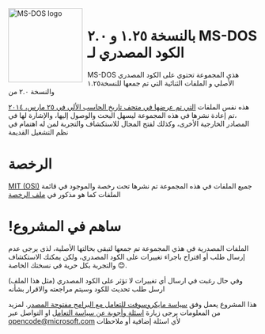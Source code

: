 <img width="150" height="150" align="left" style="float: left; margin: 0 10px 0 0;" alt="MS-DOS logo" src="https://github.com/Microsoft/MS-DOS/blob/master/msdos-logo.png">   

# بالنسخة ١.٢٥ و ٢.٠ MS-DOS الكود المصدري لـ

MS-DOS هذي المجموعة تحتوي على الكود المصدري الأصلي و الملفات الثنائية التي تم جمعها للنسخة١.٢٥ والنسخة ٢.٠ من


 هذه نفس الملفات [التي تم عرضها في متحف تاريخ الحاسب الألي في ٢٥ مارس، ٢٠١٤](http://www.computerhistory.org/atchm/microsoft-ms-dos-early-source-code/)
 ،تم إعادة نشرها في هذه المجموعة ليسهل البحث والوصول إليها، والإشارة لها في المصادر الخارجية الأخرى، وكذلك لفتح المجال للاستكشاف والتجربة لمن له اهتمام في نظم التشغيل القديمة

# الرخصة
[MIT (OSI)](https://en.wikipedia.org/wiki/MIT_License) جميع الملفات في هذه المجموعة تم نشرها تحت رخصة
والموجود في قائمة الملفات كما هو مذكور في [ملف الرخصة](https://github.com/Microsoft/MS-DOS/blob/master/LICENSE.md)

# !ساهم في المشروع

الملفات المصدرية في هذي المجموعة تم جمعها لتبقى بحالتها الأصلية، لذى يرجى عدم إرسال طلب أو اقتراح باجراء تغييرات على الكود المصدري، ولكن يمكنك الاستكشاف والتجربة بكل حرية في نسختك الخاصة 😊.


وفي حال رغبت في ارسال أي تغييرات لا تؤثر على الكود المصدري (مثل هذا الملف) ارسل طلب تحديث للكود وسيتم مراجعته والاقرار بشأنه

هذا المشروع يعمل وفق [سياسة مايكروسوفت للتعامل مع البرامج مفتوحة المصدر](https://opensource.microsoft.com/codeofconduct/).
لمزيد من المعلومات يرجى زيارة [اسئلة وأجوبة عن سياسة التعامل](https://opensource.microsoft.com/codeofconduct/faq/) او التواصل عبر [opencode@microsoft.com](mailto:opencode@microsoft.com) لأي اسئلة إضافية أو ملاحظات
